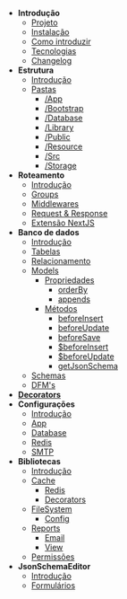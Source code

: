 * **Introdução**
    * [Projeto](/?id=projeto)
    * [Instalação](/?id=instalação)
    * [Como introduzir](/?id=como-introduzir-alguem-ao-projeto)
    * [Tecnologias](/?id=tecnologias)
    * [Changelog](/?id=changelog)
* **Estrutura**
  * [Introdução](/estrutura/pastas/)
  * [Pastas](/estrutura/pastas/?id=pastas)
    * [/App](/estrutura/pastas/?id=app)
    * [/Bootstrap](/estrutura/pastas/?id=bootstrap)
    * [/Database](/estrutura/pastas/?id=database)
    * [/Library](/estrutura/pastas/?id=library)
    * [/Public](/estrutura/pastas/?id=public)
    * [/Resource](/estrutura/pastas/?id=resource)
    * [/Src](/estrutura/pastas/?id=src)
    * [/Storage](/estrutura/pastas/?id=bootsstoragetrap)
* **Roteamento**
  * [Introdução](/roteamento/)
  * [Groups](/roteamento/?id=groups)
  * [Middlewares](/roteamento/?id=middlewares)
  * [Request & Response](/roteamento/?id=request-amp-response)
  * [Extensão NextJS](/roteamento/?id=extensão-nextjs)
* **Banco de dados**
  * [Introdução](/banco-de-dados/)
  * [Tabelas](/banco-de-dados/?id=tabelas)
  * [Relacionamento](/banco-de-dados/?id=relacionamentos)
  * [Models](/banco-de-dados/?id=models)
    * [Propriedades](/banco-de-dados/models/propriedades/)
      * [orderBy](/banco-de-dados/models/propriedades/orderBy)
      * [appends](/banco-de-dados/models/propriedades/appends)
    * [Métodos](/banco-de-dados/?id=métodos)
      * [beforeInsert](/banco-de-dados/?id=p-before-insert-static)
      * [beforeUpdate](/banco-de-dados/?id=beforeupdate-static)
      * [beforeSave](/banco-de-dados/?id=beforesave-static)
      * [$beforeInsert](/banco-de-dados/?id=p-before-insert)
      * [$beforeUpdate](/banco-de-dados/?id=p-before-update)
      * [getJsonSchema](/banco-de-dados/?id=getjsonschema-static)
  * [Schemas](/banco-de-dados/?id=schemas)
  * [DFM's](/banco-de-dados/?id=dfm39s)
* [**Decorators**](/decorators/)
* **Configurações**
  * [Introdução](/configuracoes/)
  * [App](/configurações/?id=app)
  * [Database](/configurações/?id=database)
  * [Redis](/configurações/?id=redis)
  * [SMTP](/configurações/?id=smtp)
* **Bibliotecas**
  * [Introdução](/bibliotecas/)
  * [Cache](/bibliotecas/cache/)
    * [Redis](/bibliotecas/cache/?id=redis)
    * [Decorators](/bibliotecas/cache/?id=decorators)
  * [FileSystem](/bibliotecas/file-system/)
    * [Config](/bibliotecas/file-system/?id=config)
  * [Reports](/bibliotecas/reports/?id=file-system)
    * [Email](/bibliotecas/reports/?id=email)
    * [View](/bibliotecas/reports/?id=view)
  * [Permissões](/bibliotecas/?id=permissões)
* **JsonSchemaEditor**
  * [Introdução](/json-schema-editor/?id=jsonschemaeditor)
  * [Formulários](/json-schema-editor/?id=formulários)